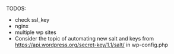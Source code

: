 
TODOS:

- check ssl_key 
- nginx
- multiple wp sites
- Consider the topic of automating new salt and keys from https://api.wordpress.org/secret-key/1.1/salt/ in wp-config.php
